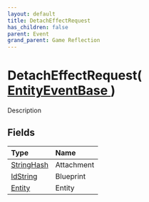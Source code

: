 ```yaml
---
layout: default
title: DetachEffectRequest
has_children: false
parent: Event
grand_parent: Game Reflection
---
```

# DetachEffectRequest( [ EntityEventBase ](/docs/game-reflection/events/entity_event_base) )
Description 

## Fields

| Type | Name |
|:-------------|:--------------|
| [StringHash](/docs/game-reflection/classes/string_hash) | Attachment |
| [IdString](/docs/game-reflection/components/id_string) | Blueprint |
| [Entity](/docs/game-reflection/classes/entity) | Entity |

